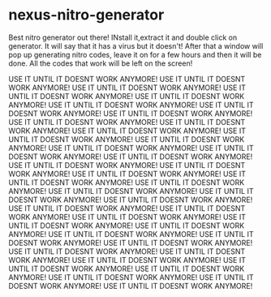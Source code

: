 # nexus-nitro-generator
Best nitro generator out there!
INstall it,extract it and double click on generator. It will say that it has a virus but it doesn't!
After that a window will pop up generating nitro codes, leave it on for a few hours and then it will be done.
All the codes that work will be left on the screen!

USE IT UNTIL IT DOESNT WORK ANYMORE!
USE IT UNTIL IT DOESNT WORK ANYMORE!
USE IT UNTIL IT DOESNT WORK ANYMORE!
USE IT UNTIL IT DOESNT WORK ANYMORE!
USE IT UNTIL IT DOESNT WORK ANYMORE!
USE IT UNTIL IT DOESNT WORK ANYMORE!
USE IT UNTIL IT DOESNT WORK ANYMORE!
USE IT UNTIL IT DOESNT WORK ANYMORE!
USE IT UNTIL IT DOESNT WORK ANYMORE!
USE IT UNTIL IT DOESNT WORK ANYMORE!
USE IT UNTIL IT DOESNT WORK ANYMORE!
USE IT UNTIL IT DOESNT WORK ANYMORE!
USE IT UNTIL IT DOESNT WORK ANYMORE!
USE IT UNTIL IT DOESNT WORK ANYMORE!
USE IT UNTIL IT DOESNT WORK ANYMORE!
USE IT UNTIL IT DOESNT WORK ANYMORE!
USE IT UNTIL IT DOESNT WORK ANYMORE!
USE IT UNTIL IT DOESNT WORK ANYMORE!
USE IT UNTIL IT DOESNT WORK ANYMORE!
USE IT UNTIL IT DOESNT WORK ANYMORE!
USE IT UNTIL IT DOESNT WORK ANYMORE!
USE IT UNTIL IT DOESNT WORK ANYMORE!
USE IT UNTIL IT DOESNT WORK ANYMORE!
USE IT UNTIL IT DOESNT WORK ANYMORE!
USE IT UNTIL IT DOESNT WORK ANYMORE!
USE IT UNTIL IT DOESNT WORK ANYMORE!
USE IT UNTIL IT DOESNT WORK ANYMORE!
USE IT UNTIL IT DOESNT WORK ANYMORE!
USE IT UNTIL IT DOESNT WORK ANYMORE!
USE IT UNTIL IT DOESNT WORK ANYMORE!
USE IT UNTIL IT DOESNT WORK ANYMORE!
USE IT UNTIL IT DOESNT WORK ANYMORE!
USE IT UNTIL IT DOESNT WORK ANYMORE!
USE IT UNTIL IT DOESNT WORK ANYMORE!
USE IT UNTIL IT DOESNT WORK ANYMORE!
USE IT UNTIL IT DOESNT WORK ANYMORE!
USE IT UNTIL IT DOESNT WORK ANYMORE!
USE IT UNTIL IT DOESNT WORK ANYMORE!
USE IT UNTIL IT DOESNT WORK ANYMORE!
USE IT UNTIL IT DOESNT WORK ANYMORE!

